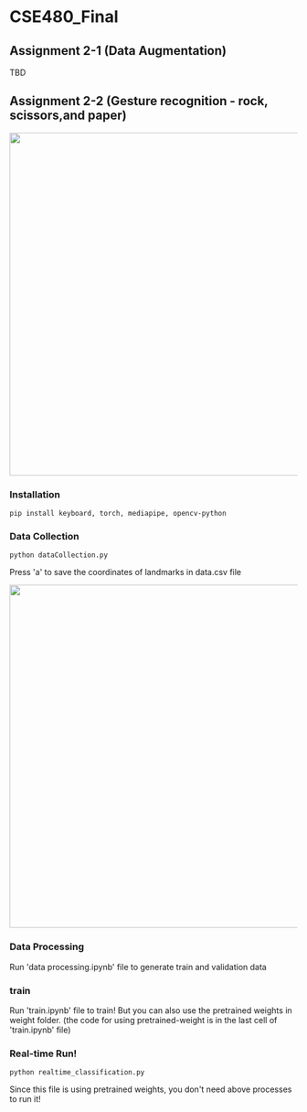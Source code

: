 # CSE480_Final
## Assignment 2-1 (Data Augmentation)
TBD

## Assignment 2-2 (Gesture recognition - rock, scissors,and paper)
<img src="./assignment2-2/demo/demo.gif" width="600" />

### Installation
~~~
pip install keyboard, torch, mediapipe, opencv-python
~~~

### Data Collection
~~~
python dataCollection.py
~~~
Press 'a' to save the coordinates of landmarks in data.csv file

<img src="./assignment2-2/demo/data_collecting.gif" width="600" />

### Data Processing
Run 'data processing.ipynb' file to generate train and validation data

### train
Run 'train.ipynb' file to train! 
But you can also use the pretrained weights in weight folder. (the code for using pretrained-weight is in the last cell of 'train.ipynb' file)

### Real-time Run!
~~~
python realtime_classification.py
~~~
Since this file is using pretrained weights, you don't need above processes to run it!
